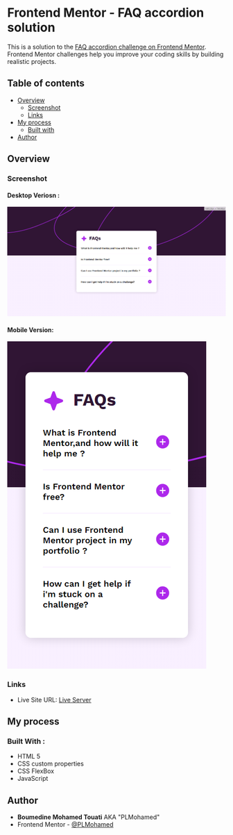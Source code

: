 # Frontend Mentor - FAQ accordion solution

This is a solution to the [FAQ accordion challenge on Frontend Mentor](https://www.frontendmentor.io/challenges/faq-accordion-wyfFdeBwBz). Frontend Mentor challenges help you improve your coding skills by building realistic projects. 

## Table of contents

- [Overview](#overview)
  - [Screenshot](#screenshot)
  - [Links](#links)
- [My process](#my-process)
  - [Built with](#built-with)
- [Author](#author)

## Overview

### Screenshot

#### Desktop Veriosn :

![](./assets/images/Desktop.png)

#### Mobile Version:

![](./assets/images/Mobile.png)

### Links

- Live Site URL: [Live Server](https://plmohamed.github.io/QR-code-component/)

## My process

### Built With :
  * HTML 5
  * CSS custom properties
  * CSS FlexBox
  * JavaScript

## Author

  - **Boumedine Mohamed Touati** AKA "PLMohamed"
  - Frontend Mentor - [@PLMohamed](https://www.frontendmentor.io/profile/PLMohamed)
